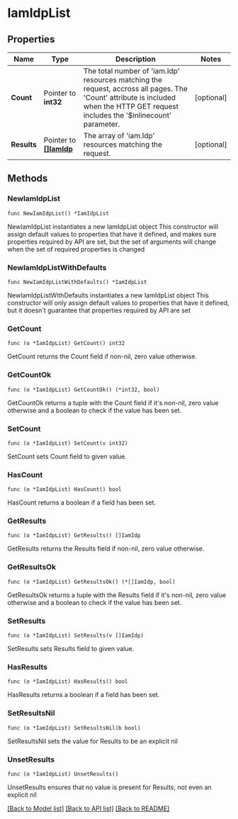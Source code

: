 # IamIdpList

## Properties

Name | Type | Description | Notes
------------ | ------------- | ------------- | -------------
**Count** | Pointer to **int32** | The total number of &#39;iam.Idp&#39; resources matching the request, accross all pages. The &#39;Count&#39; attribute is included when the HTTP GET request includes the &#39;$inlinecount&#39; parameter. | [optional] 
**Results** | Pointer to [**[]IamIdp**](iam.Idp.md) | The array of &#39;iam.Idp&#39; resources matching the request. | [optional] 

## Methods

### NewIamIdpList

`func NewIamIdpList() *IamIdpList`

NewIamIdpList instantiates a new IamIdpList object
This constructor will assign default values to properties that have it defined,
and makes sure properties required by API are set, but the set of arguments
will change when the set of required properties is changed

### NewIamIdpListWithDefaults

`func NewIamIdpListWithDefaults() *IamIdpList`

NewIamIdpListWithDefaults instantiates a new IamIdpList object
This constructor will only assign default values to properties that have it defined,
but it doesn't guarantee that properties required by API are set

### GetCount

`func (o *IamIdpList) GetCount() int32`

GetCount returns the Count field if non-nil, zero value otherwise.

### GetCountOk

`func (o *IamIdpList) GetCountOk() (*int32, bool)`

GetCountOk returns a tuple with the Count field if it's non-nil, zero value otherwise
and a boolean to check if the value has been set.

### SetCount

`func (o *IamIdpList) SetCount(v int32)`

SetCount sets Count field to given value.

### HasCount

`func (o *IamIdpList) HasCount() bool`

HasCount returns a boolean if a field has been set.

### GetResults

`func (o *IamIdpList) GetResults() []IamIdp`

GetResults returns the Results field if non-nil, zero value otherwise.

### GetResultsOk

`func (o *IamIdpList) GetResultsOk() (*[]IamIdp, bool)`

GetResultsOk returns a tuple with the Results field if it's non-nil, zero value otherwise
and a boolean to check if the value has been set.

### SetResults

`func (o *IamIdpList) SetResults(v []IamIdp)`

SetResults sets Results field to given value.

### HasResults

`func (o *IamIdpList) HasResults() bool`

HasResults returns a boolean if a field has been set.

### SetResultsNil

`func (o *IamIdpList) SetResultsNil(b bool)`

 SetResultsNil sets the value for Results to be an explicit nil

### UnsetResults
`func (o *IamIdpList) UnsetResults()`

UnsetResults ensures that no value is present for Results, not even an explicit nil

[[Back to Model list]](../README.md#documentation-for-models) [[Back to API list]](../README.md#documentation-for-api-endpoints) [[Back to README]](../README.md)


